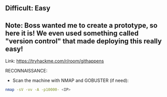 Difficult: Easy
--------------------------------
Note: Boss wanted me to create a prototype, so here it is! We even used something called "version control" that made deploying this really easy!
--------------------------------
Link: https://tryhackme.com/r/room/githappens

RECONNAISSANCE:

+ Scan the machine with NMAP and GOBUSTER (if need):

```bash
nmap -sV -vv -A -p10000- <IP>

```

